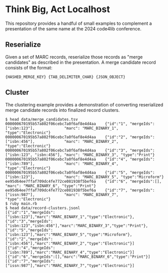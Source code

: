 # Think Big, Act Localhost

This repository provides a handful of small examples to complement a presentation of the same name at the 2024 code4lib conference.

## Reserialize

Given a set of MARC records, reserialize those records as "merge candidates" as described in the presentation. A merge candidate record consists of the format:

```
{HASHED_MERGE_KEY} {TAB_DELIMITER_CHAR} {JSON_OBJECT}
```

## Cluster

The clustering example provides a demonstration of converting reserialized merge candidate records into finalized record clusters. 

```
$ head data/merge_candidates.tsv 
000000670195b57a802f06cebc7a0f6af8e4d4aa	{"id":"1", "mergeIds":["isbn:123"],             "marc": "MARC_BINARY_1", "type":"Electronic"}
000000670195b57a802f06cebc7a0f6af8e4d4aa	{"id":"2", "mergeIds":["isbn:456"],             "marc": "MARC_BINARY_2", "type":"Electronic"}
000000670195b57a802f06cebc7a0f6af8e4d4aa	{"id":"3", "mergeIds":["isbn:123", "isbn:456"], "marc": "MARC_BINARY_3", "type":"Print"}
000000670195b57a802f06cebc7a0f6af8e4d4aa	{"id":"4", "mergeIds":["isbn:789"],             "marc": "MARC_BINARY_4", "type":"Electronic"}
000000670195b57a802f06cebc7a0f6af8e4d4aa	{"id":"5", "mergeIds":["isbn:123"],             "marc": "MARC_BINARY_5", "type":"Microform"}
ee95d64ee7ffaf709dc4fe772ce081938f5bef6a	{"id":"6", "mergeIds":[],                       "marc": "MARC_BINARY_6", "type":"Print"}
ee95d64ee7ffaf709dc4fe772ce081938f5bef6a	{"id":"7", "mergeIds":["issn:987"],             "marc": "MARC_BINARY_7", "type":"Electronic"}
$ ruby main.rb 
$ head data/record-clusters.jsonl 
[{"id":"1","mergeIds":["isbn:123"],"marc":"MARC_BINARY_1","type":"Electronic"},{"id":"3","mergeIds":["isbn:123","isbn:456"],"marc":"MARC_BINARY_3","type":"Print"},{"id":"5","mergeIds":["isbn:123"],"marc":"MARC_BINARY_5","type":"Microform"},{"id":"2","mergeIds":["isbn:456"],"marc":"MARC_BINARY_2","type":"Electronic"}]
[{"id":"4","mergeIds":["isbn:789"],"marc":"MARC_BINARY_4","type":"Electronic"}]
[{"id":"6","mergeIds":[],"marc":"MARC_BINARY_6","type":"Print"}]
[{"id":"7","mergeIds":["issn:987"],"marc":"MARC_BINARY_7","type":"Electronic"}]
```
